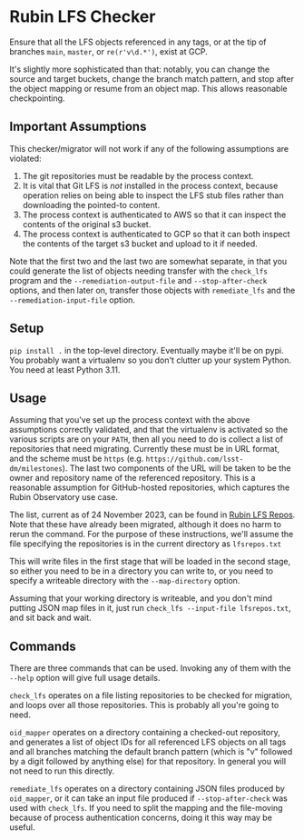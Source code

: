 Rubin LFS Checker
=================

Ensure that all the LFS objects referenced in any tags, or at the tip of
branches `main`, `master`, or `re(r'v\d.*')`, exist at GCP.

It's slightly more sophisticated than that: notably, you can change the
source and target buckets, change the branch match pattern, and stop
after the object mapping or resume from an object map.  This allows
reasonable checkpointing.

Important Assumptions
---------------------

This checker/migrator will not work if any of the following assumptions
are violated:

1. The git repositories must be readable by the process context.
2. It is vital that Git LFS is *not* installed in the process context,
   because operation relies on being able to inspect the LFS stub files
   rather than downloading the pointed-to content.
3. The process context is authenticated to AWS so that it can inspect the
   contents of the original s3 bucket.
4. The process context is authenticated to GCP so that it can both inspect
   the contents of the target s3 bucket and upload to it if needed.

Note that the first two and the last two are somewhat separate, in that
you could generate the list of objects needing transfer with the
`check_lfs` program and the `--remediation-output-file` and
`--stop-after-check` options, and then later on, transfer those objects
with `remediate_lfs` and the `--remediation-input-file` option.

Setup
-----

`pip install .` in the top-level directory.  Eventually maybe it'll be
on pypi.  You probably want a virtualenv so you don't clutter up your
system Python.  You need at least Python 3.11.

Usage
-----

Assuming that you've set up the process context with the above
assumptions correctly validated, and that the virtualenv is activated so
the various scripts are on your `PATH`, then all you need to do is
collect a list of repositories that need migrating.  Currently these
must be in URL format, and the scheme must be `https`
(e.g. `https://github.com/lsst-dm/milestones`).  The last two components
of the URL will be taken to be the owner and repository name of the
referenced repository.  This is a reasonable assumption for
GitHub-hosted repositories, which captures the Rubin Observatory use
case.

The list, current as of 24 November 2023, can be found in [Rubin LFS
Repos](assets/lfsrepos.txt).  Note that these have already been
migrated, although it does no harm to rerun the command.  For the
purpose of these instructions, we'll assume the file specifying the
repositories is in the current directory as `lfsrepos.txt`

This will write files in the first stage that will be loaded in the
second stage, so either you need to be in a directory you can write to,
or you need to specify a writeable directory with the `--map-directory`
option.

Assuming that your working directory is writeable, and you don't mind
putting JSON map files in it, just run `check_lfs --input-file
lfsrepos.txt`, and sit back and wait.

Commands
--------

There are three commands that can be used.  Invoking any of them with
the `--help` option will give full usage details.

`check_lfs` operates on a file listing repositories to be checked for
migration, and loops over all those repositories.  This is probably all
you're going to need.

`oid_mapper` operates on a directory containing a checked-out
repository, and generates a list of object IDs for all referenced LFS
objects on all tags and all branches matching the default branch pattern
(which is "v" followed by a digit followed by anything else) for that
repository.  In general you will not need to run this directly.

`remediate_lfs` operates on a directory containing JSON files produced
by `oid_mapper`, or it can take an input file produced if
``--stop-after-check`` was used with ``check_lfs``.  If you need to
split the mapping and the file-moving because of process authentication
concerns, doing it this way may be useful.
